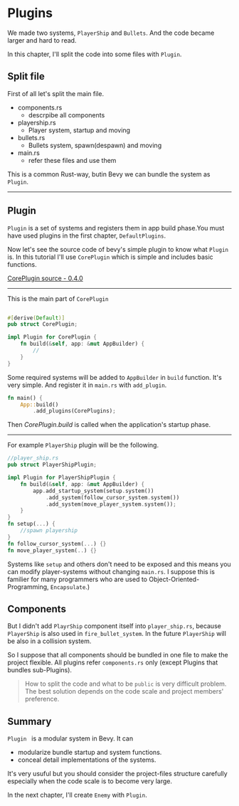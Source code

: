 # Plugins

We made two systems, `PlayerShip` and `Bullets`. And the code became larger and hard to read. 

In this chapter, I'll split the code into some files with `Plugin`.


## Split file

First of all let's split the main file. 

* components.rs
  * descrpibe all components
* playership.rs
  * Player system, startup and moving
* bullets.rs
  * Bullets system, spawn(despawn) and moving
* main.rs
  * refer these files and use them

This is a common Rust-way,  butin Bevy we can bundle the system as `Plugin`.

----------------------

## Plugin

`Plugin` is a set of systems and registers them in app build phase.You must have used plugins in the first chapter, `DefaultPlugins`.

Now let's see the source code of bevy's simple plugin to know what `Plugin` is. In this tutorial I'll use `CorePlugin` which is simple and includes basic functions.

[CorePlugin source - 0.4.0](https://docs.rs/bevy_core/0.4.0/src/bevy_core/lib.rs.html#25)

--------------

This is the main part of `CorePlugin`

```rust

#[derive(Default)]
pub struct CorePlugin;

impl Plugin for CorePlugin {
    fn build(&self, app: &mut AppBuilder) {
        //
    }
}
```

Some required systems will be added to `AppBuilder` in `build` function. It's very simple. And register it in `main.rs` with `add_plugin`.

```rust
fn main() {
    App::build()
        .add_plugins(CorePlugins);
```

Then *CorePlugin.build* is called when the application's startup phase. 

-----------------------

For example `PlayerShip` plugin will be the following.

```rust
//player_ship.rs
pub struct PlayerShipPlugin;

impl Plugin for PlayerShipPlugin {
    fn build(&self, app: &mut AppBuilder) {
        app.add_startup_system(setup.system())
            .add_system(follow_cursor_system.system())
            .add_system(move_player_system.system());
    }
}
fn setup(...) {
    //spawn playership
}
fn follow_cursor_system(...) {}
fn move_player_system(..) {}
```

Systems like `setup` and others don't need to be exposed and this means you can modify player-systems without changing `main.rs`. I suppose this is familier for many programmers who are used to Object-Oriented-Programming, `Encapsulate`.)

## Components

But I didn't add `PlayrShip` component itself into `player_ship.rs`, because `PlayerShip` is also used in `fire_bullet_system`.  In the future `PlayerShip` will be also in a collision system.

So I suppose that all components should be bundled in one file to make the project flexible. All plugins refer `components.rs` only (except Plugins that bundles sub-Plugins).

> How to split the code and what to be `public` is very difficult problem. <br>
> The best solution depends on the code scale and project members' preference.

## Summary 

`Plugin ` is a modular system in Bevy. It can

* modularize bundle startup and system functions.
* conceal detail implementations of the systems.

It's very usuful but you should consider the project-files structure carefully especially when the code scale is to become very large.

In the next chapter, I'll create `Enemy` with `Plugin`.










